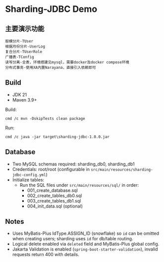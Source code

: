 # Sharding-JDBC Demo

## 主要演示功能

    取模分片-TUser
    根据月份分片-UserLog
    复合分片-TUserRole
    广播表-TConfig
    读写分离-全表，环境搭建见mysql，需要docker及docker compose环境
    分布式事务-使用XA内置Narayana，直接引入依赖即可

## Build
    
- JDK 21
- Maven 3.9+

Build:

```
cmd /c mvn -DskipTests clean package
```

Run:

```
cmd /c java -jar target\sharding-jdbc-1.0.0.jar
```

## Database

- Two MySQL schemas required: sharding_db0, sharding_db1
- Credentials: root/root (configurable in `src/main/resources/sharding-jdbc-config.yml`)
- Initialize tables:
  - Run the SQL files under `src/main/resources/sql/` in order:
    - 001_create_database.sql
    - 002_create_tables_db0.sql
    - 003_create_tables_db1.sql
    - 004_init_data.sql (optional)

## Notes

- Uses MyBatis-Plus IdType.ASSIGN_ID (snowflake) so `id` can be omitted when creating users; sharding uses `id` for db/table routing.
- Logical delete enabled via `deleted` field and MyBatis-Plus global config.
- Jakarta Validation is enabled (`spring-boot-starter-validation`), invalid requests return 400 with details.



